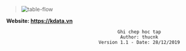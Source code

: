 > ![table-flow](../images/kdata.png)

**Website: https://kdata.vn**

```
                                         Ghi chep hoc tap
                                          Author: thucnk
                                  Version 1.1 - Date: 28/12/2019
```
